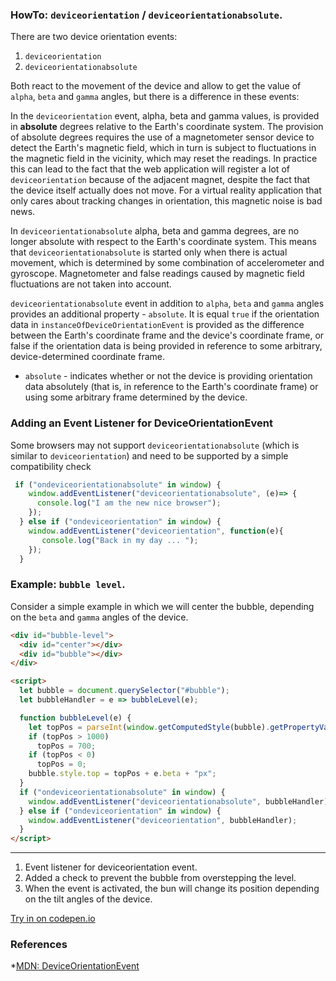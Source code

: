 ### HowTo: `deviceorientation` / `deviceorientationabsolute`.
There are two device orientation events:
1. `deviceorientation` 
2. `deviceorientationabsolute` 

Both react to the movement of the device and allow to get the value of `alpha`, `beta` and `gamma` angles, 
but there is a difference in these events:
 
In the `deviceorientation` event, alpha, beta and gamma values, is provided in **absolute** degrees relative to the 
Earth's coordinate system. The provision of absolute degrees requires the use of a magnetometer sensor device to
detect the Earth's magnetic field, which in turn is subject to fluctuations in the magnetic field in the vicinity,
which may reset the readings. In practice this can lead to the fact that the web application will register a lot
of `deviceorientation` because of the adjacent magnet, despite the fact that the device itself actually does not
move. For a virtual reality application that only cares about tracking changes in orientation, this magnetic 
noise is bad news.

In `deviceorientationabsolute` alpha, beta and gamma degrees, are no longer absolute with respect to the Earth's
 coordinate system. This means that `deviceorientationabsolute` is started only when there is actual movement, 
 which is determined by some combination of accelerometer and gyroscope. Magnetometer and false readings caused 
 by magnetic field fluctuations are not taken into account.
 
`deviceorientationabsolute` event in addition to `alpha`, `beta` and `gamma` angles provides an additional 
property - `absolute`. It is equal `true` if the orientation data in `instanceOfDeviceOrientationEvent` is provided
 as the difference between the Earth's coordinate frame and the device's coordinate frame, or false if the 
 orientation data is being provided in reference to some arbitrary, device-determined coordinate frame.

* `absolute` - indicates whether or not the device is providing orientation data absolutely (that is, in reference
 to the Earth's coordinate frame) or using some arbitrary frame determined by the device. 
 

### Adding an Event Listener for DeviceOrientationEvent

Some browsers may not support `deviceorientationabsolute` (which is similar to `deviceorientation`)
 and need to be supported by a simple compatibility check
 ```javascript
  if ("ondeviceorientationabsolute" in window) {                                  
     window.addEventListener("deviceorientationabsolute", (e)=> {
       console.log("I am the new nice browser");
     });
   } else if ("ondeviceorientation" in window) {                                  
     window.addEventListener("deviceorientation", function(e){
        console.log("Back in my day ... ");
     });  
   }
 ```
 ### Example: `bubble level`.
 Consider a simple example in which we will center the bubble, depending on the `beta` and `gamma` angles of the device.
 ```html
 <div id="bubble-level">
   <div id="center"></div> 
   <div id="bubble"></div> 
 </div>
 
<script>
   let bubble = document.querySelector("#bubble");
   let bubbleHandler = e => bubbleLevel(e);
 
   function bubbleLevel(e) {
     let topPos = parseInt(window.getComputedStyle(bubble).getPropertyValue("top"));
     if (topPos > 1000)                                                                //[2]
       topPos = 700;
     if (topPos < 0)
       topPos = 0;
     bubble.style.top = topPos + e.beta + "px";                                        //[3]
   }
   if ("ondeviceorientationabsolute" in window) {                                      //[1]
     window.addEventListener("deviceorientationabsolute", bubbleHandler);
   } else if ("ondeviceorientation" in window) {
     window.addEventListener("deviceorientation", bubbleHandler);
   }
</script>

```
 ***
 1. Event listener for deviceorientation event.
 2. Added a check to prevent the bubble from overstepping the level.
 3. When the event is activated, the bun will change its position depending on the tilt angles of 
 the device.
 
 [Try in on codepen.io](https://codepen.io/Halochkin/pen/Bewawx?editors=1100)
 
### References

*[MDN: DeviceOrientationEvent](https://developer.mozilla.org/en-US/docs/Web/API/DeviceOrientationEvent)